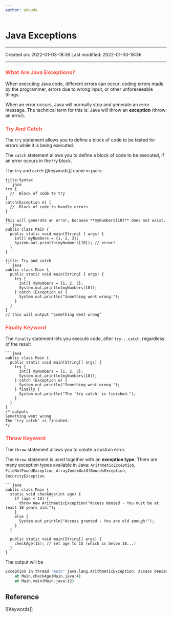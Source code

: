 ```yaml
---
author: aboude
---
```

# Java Exceptions
___

Created on: 2022-01-03-18:36
Last modified: 2022-01-03-18:36

___

### <span style="color: #ff5545;text-transform: capitalize;">what are java exceptions?</span>
When executing Java code, different errors can occur: coding errors made by the programmer, errors due to wrong input, or other unforeseeable things.

When an error occurs, Java will normally stop and generate an error message. The technical term for this is: Java will throw an **exception** (throw an error).

### <span style="color: #ff5545;text-transform: capitalize;">try and catch</span>
The `try` statement allows you to define a block of code to be tested for errors while it is being executed.

The `catch` statement allows you to define a block of code to be executed, if an error occurs in the try block.

The `try` and `catch` [[keywords]] come in pairs:

```ad-example
title:Syntax
```java
try {
  //  Block of code to try
}
catch(Exception e) {
  //  Block of code to handle errors
}
```

```ad-error
This will generate an error, because **myNumbers[10]** does not exist.
```java
public class Main {
  public static void main(String[ ] args) {
    int[] myNumbers = {1, 2, 3};
    System.out.println(myNumbers[10]); // error!
  }
}
```
```ad-Do
title: Try and catch
```java
public class Main {
  public static void main(String[ ] args) {
    try {
      int[] myNumbers = {1, 2, 3};
      System.out.println(myNumbers[10]);
    } catch (Exception e) {
      System.out.println("Something went wrong.");
    }
  }
}
// this will output “Something went wrong”
```

### <span style="color: #ff5545;text-transform: capitalize;">Finally keyword</span> 
The `finally` statement lets you execute code, after `try...catch`, regardless of the result
```ad-example
```java
public class Main {
  public static void main(String[] args) {
    try {
      int[] myNumbers = {1, 2, 3};
      System.out.println(myNumbers[10]);
    } catch (Exception e) {
      System.out.println("Something went wrong.");
    } finally {
      System.out.println("The 'try catch' is finished.");
    }
  }
}
/* outputs 
Something went wrong
The 'try catch' is finished.
*/
```

### <span style="color: #ff5545;text-transform: capitalize;">Throw keyword</span>
The `throw` statement allows you to create a custom error.

The `throw` statement is used together with an **exception type**. There are many exception types available in Java: `ArithmeticException`, `FileNotFoundException`, `ArrayIndexOutOfBoundsException`, `SecurityException`.
```ad-example
```java
public class Main {
  static void checkAge(int age) {
    if (age < 18) {
      throw new ArithmeticException("Access denied - You must be at least 18 years old.");
    }
    else {
      System.out.println("Access granted - You are old enough!");
    }
  }

  public static void main(String[] args) {
    checkAge(15); // Set age to 15 (which is below 18...)
  }
}
```
The output will be
```cmd
Exception in thread "main" java.lang.ArithmeticException: Access denied - You must be at least 18 years old.  
	at Main.checkAge(Main.java:4)  
	at Main.main(Main.java:12)
```


## Reference
[[Keywords]]